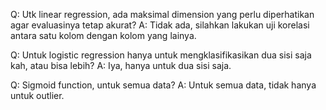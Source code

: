 Q: Utk linear regression, ada maksimal dimension yang perlu diperhatikan agar evaluasinya tetap akurat?
A: Tidak ada, silahkan lakukan uji korelasi antara satu kolom dengan kolom yang lainya.

Q: Untuk logistic regression hanya untuk mengklasifikasikan dua sisi saja kah, atau bisa lebih?
A: Iya, hanya untuk dua sisi saja.

Q: Sigmoid function, untuk semua data?
A: Untuk semua data, tidak hanya untuk outlier.